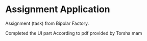# Assignment Application

Assignment (task) from Bipolar Factory.

Completed the UI part According to pdf provided by Torsha mam